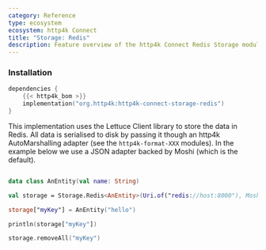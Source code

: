 ```yaml
---
category: Reference
type: ecosystem
ecosystem: http4k Connect
title: "Storage: Redis"
description: Feature overview of the http4k Connect Redis Storage module
---
```


### Installation 

```kotlin
dependencies {
    {{< http4k_bom >}}
    implementation("org.http4k:http4k-connect-storage-redis")
}
```


This implementation uses the Lettuce Client library to store the data in Redis. All data is serialised to disk by
passing it though an http4k AutoMarshalling adapter (see the `http4k-format-XXX` modules). In the example below we use a
JSON adapter backed by Moshi (which is the default).

```kotlin

data class AnEntity(val name: String)

val storage = Storage.Redis<AnEntity>(Uri.of("redis://host:8000"), Moshi)

storage["myKey"] = AnEntity("hello")

println(storage["myKey"])

storage.removeAll("myKey")
```
